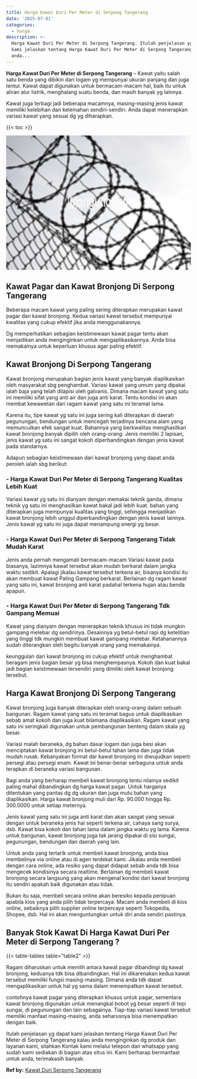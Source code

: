 ```yaml
---
title: Harga Kawat Duri Per Meter di Serpong Tangerang
date: '2025-07-01'
categories:
  - harga
description: >-
  Harga Kawat Duri Per Meter di Serpong Tangerang. Itulah penjelasan yg dapat
  kami jelaskan tentang Harga Kawat Duri Per Meter di Serpong Tangerang kalau
  anda...
---
```


**Harga Kawat Duri Per Meter di Serpong Tangerang** – Kawat yaitu salah satu benda yang dibikin dari logam yg mempunyai ukuran panjang dan juga lentur. Kawat dapat digunakan untuk bermacam-macam hal, baik itu untuk aliran alur listrik, menghalang suatu benda, dan masih banyak yg lainnya.

Kawat juga terbagi jadi beberapa macamnya, masing-masing jenis kawat memiliki kelebihan dan kelemahan sendiri-sendiri. Anda dapat menerapkan variasi kawat yang sesuai dg yg diharapkan.

{{< toc >}}

![Harga Kawat Duri Per Meter di Serpong Tangerang](/images/jual-kawat-murah39.png)

## Kawat Pagar dan Kawat Bronjong Di Serpong Tangerang

Beberapa macam kawat yang paling sering diterapkan merupakan kawat pagar dan kawat bronjong. Kedua variasi kawat tersebut mempunyai kwalitas yang cukup efektif jika anda menggunakannya.

Dg memperhatikan sebagian keistimewaan kawat pagar tentu akan menjadikan anda menginginkan untuk mengaplikasikannya. Anda bisa memakainya untuk keperluan khusus agar paling efektif.

## Kawat Bronjong Di Serpong Tangerang

Kawat bronjong merupakan bagian jenis kawat yang banyak diaplikasikan oleh masyarakat sbg penghambat. Variasi kawat yang umum yang dipakai ialah baja yang telah dilapisi oleh galvanis. Dimana macam kawat yang satu ini memiliki sifat yang anti air dan juga anti karat. Tentu kondisi ini akan membat kewawetan dari ragam kawat yang satu ini teramat lama.

Karena itu, tipe kawat yg satu ini juga sering kali diterapkan di daerah pegunungan, bendungan untuk mencegah terjadinya bencana alam yang memunculkan efek sangat kuat. Bahannya yang berkwalitas menghasilkan kawat bronjong banyak dipilih oleh orang-orang. Jenis memiliki 2 lapisan, jenis kawat yg satu ini sangat kokoh diperbandingkan dengan jenis kawat pada standarnya.

Adapun sebagian keistimewaan dari kawat bronjong yang dapat anda peroleh ialah sbg berikut:

### \- Harga Kawat Duri Per Meter di Serpong Tangerang Kualitas Lebih Kuat

Variasi kawat yg satu ini dianyam dengan memakai teknik ganda, dimana teknik yg satu ini menghasilkan kawat bakal jadi lebih kuat. bahan yang diterapkan juga mempunyai kualitas yang tinggi, sehingga menjadikan kawat bronjong lebih unggul diperbandingkan dengan jenis kawat lainnya. Jenis kawat yg satu ini juga dapat menampung energi yg besar.

### \- Harga Kawat Duri Per Meter di Serpong Tangerang Tidak Mudah Karat

Jenis anda pernah mengamati bermacam-macam Variasi kawat pada biasanya, lazimnya kawat tersebut akan mudah berkarat dalam jangka waktu sedikit. Apalagi jikalau kawat tersebut terkena air, bisanya kondisi itu akan membuat kawat Paling Gampang berkarat. Berlainan dg ragam kawat yang satu ini, kawat bronjong anti karat padahal terkena hujan atau benda apapun.

### \- Harga Kawat Duri Per Meter di Serpong Tangerang Tdk Gampang Memuai

Kawat yang dianyam dengan menerapkan teknik khusus ini tidak mungkin gampang melebar dg sendirinya. Desainnya yg betul-betul rapi dg ketelitian yang tinggi tdk mungkin membuat kawat gampang melebar. Ketahanannya sudah diterangkan oleh begitu banyak orang yang memakainya.

keunggulan dari kawat bronjong ini cukup efektif untuk menghambat beragam jenis bagian besar yg bisa menghempasnya. Kokoh dan kuat bakal jadi bagian keistimewaan tersendiri yang dimiliki oleh kawat bronjong tersebut.

## Harga Kawat Bronjong Di Serpong Tangerang

Kawat bronjong juga banyak diterapkan oleh orang-orang dalam sebuah bangunan. Ragam kawat yang satu ini teramat bagus untuk diaplikasikan sebab amat kokoh dan juga kuat bilamana diaplikasikan. Ragam kawat yang satu ini seringkali digunakan untuk pembangunan benteng dalam skala yg besar.

Variasi malah beraneka, dg bahan dasar logam dan juga besi akan menciptakan kawat bronjong ini betul-betul tahan lama dan juga tidak mudah rusak. Kebanyakan format dar kawat bronjong ini diwujudkan seperti persegi atau persegi enam. Kawat ini benar-benar serbaguna untuk anda terapkan di beraneka variasi bangunan.

Bagi anda yang berharap membeli kawat bronjong tentu nilainya sedikit paling mahal dibandingkan dg harga kawat pagar. Untuk harganya ditentukan yang pantas dg dg ukuran dan juga mutu bahan yang diaplikasikan. Harga kawat bronjong muli dari Rp. 90.000 hingga Rp. 300.0000 untuk setiap meternya.

Jenis kawat yang satu ini juga anti karat dan akan sangat yang sesuai dengan untuk beraneka jenis hal seperti terkena air, cahaya sang surya, dsb. Kawat bisa kokoh dan tahan lama dalam jangka waktu yg lama. Karena untuk bangunan, kawat bronjong juga tak jarang dipakai di sisi sungai, pegunungan, bendungan dan daerah yang lain.

Untuk anda yang tertarik untuk membeli kawat bronjong, anda bisa membelinya via online atau di agen terdekat kami. Jikalau anda membeli dengan cara online, ada resiko yang dapat didapat sebab anda tdk bisa mengecek kondisinya secara realtime. Berlainan dg membeli kawat bronjong secara langsung yang akan mengenal kondisi dari kawat bronjong itu sendiri apakah baik digunakan atau tidak.

Bukan itu saja, membeli secara online akan beresiko kepada penipuan apabila kios yang anda pilih tidak terpercaya. Macam anda membeli di kios online, sebaiknya pilih supplier online terpercaya seperti Tokopedia, Shopee, dsb. Hal ini akan menguntungkan untuk diri anda sendiri pastinya.

## Banyak Stok Kawat Di Harga Kawat Duri Per Meter di Serpong Tangerang ?

{{< table-tables table="table2" >}}

Ragam diharuskan untuk memlih antara kawat pagar dibandingi dg kawat bronjong, keduanya tdk bisa dibandingkan. Hal ini dikarenakan kedua kawat tersebut memiliki fungsi masing-masing. Dimana anda tdk dapat mengaplikasikan untuk hal yg sama dalam menempatkan kawat tersebut.

contohnya kawat pagar yang diterapkan khusus untuk pagar, sementara kawat bronjong digunakan untuk menangkal bobot yg besar seperti di tepi sungai, di pegunungan dan lain sebagainya. Tiap-tiap variasi kawat tersebut memiliki manfaat masing-masing, anda seharusnya bisa menempatkan dengan baik.

Itulah penjelasan yg dapat kami jelaskan tentang Harga Kawat Duri Per Meter di Serpong Tangerang kalau anda menginginkan dg produk dan layanan kami, silahkan Kontak kami melalui telepon dan whatsapp yang sudah kami sediakan di bagian atas situs ini. Kami berharap bermanfaat untuk anda, terimakasih banyak.

**Ref by:** [Kawat Duri Serpong Tangerang](https://id.wikipedia.org/wiki/Kawat)
